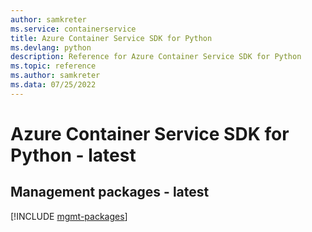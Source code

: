 ```yaml
---
author: samkreter
ms.service: containerservice
title: Azure Container Service SDK for Python
ms.devlang: python
description: Reference for Azure Container Service SDK for Python
ms.topic: reference
ms.author: samkreter
ms.data: 07/25/2022
---
```

# Azure Container Service SDK for Python - latest

## Management packages - latest
[!INCLUDE [mgmt-packages](container-service-mgmt-index.md)]